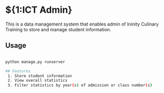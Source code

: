 # ${1:ICT Admin}

This is a data management system that enables admin of Ininity Culinary Training to store and manage student information.

## Usage

``` bash

python manage.py runserver 

## Features
 1. Store student information
 2. View overall statistics
 3. Filter statistics by year(s) of admission or class number(s)

